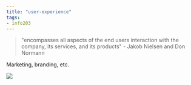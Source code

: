 ```yaml
---
title: "user-experience"
tags: 
- info203
---
```


> "encompasses all aspects of the end users interaction with the company, its services, and its products" - Jakob Nielsen and Don Normann

Marketing, branding, etc.

![](https://i.imgur.com/oA6p1ZH.png)
